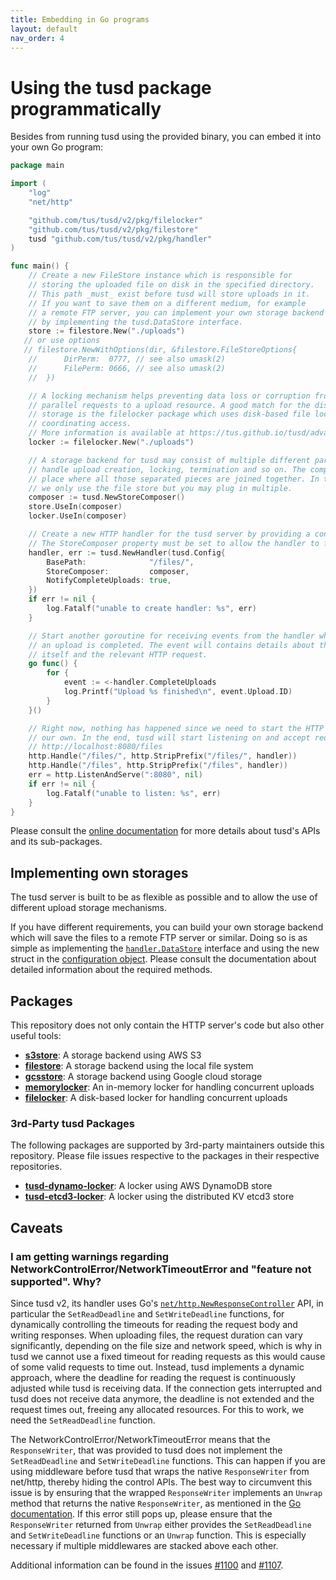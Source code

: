 ```yaml
---
title: Embedding in Go programs
layout: default
nav_order: 4
---
```


# Using the tusd package programmatically

Besides from running tusd using the provided binary, you can embed it into your own Go program:

```go
package main

import (
	"log"
	"net/http"

	"github.com/tus/tusd/v2/pkg/filelocker"
	"github.com/tus/tusd/v2/pkg/filestore"
	tusd "github.com/tus/tusd/v2/pkg/handler"
)

func main() {
	// Create a new FileStore instance which is responsible for
	// storing the uploaded file on disk in the specified directory.
	// This path _must_ exist before tusd will store uploads in it.
	// If you want to save them on a different medium, for example
	// a remote FTP server, you can implement your own storage backend
	// by implementing the tusd.DataStore interface.
	store := filestore.New("./uploads")
   // or use options
   // filestore.NewWithOptions(dir, &filestore.FileStoreOptions{
	//		DirPerm:  0777, // see also umask(2)
	//		FilePerm: 0666, // see also umask(2)
	//	})

	// A locking mechanism helps preventing data loss or corruption from
	// parallel requests to a upload resource. A good match for the disk-based
	// storage is the filelocker package which uses disk-based file lock for
	// coordinating access.
	// More information is available at https://tus.github.io/tusd/advanced-topics/locks/.
	locker := filelocker.New("./uploads")

	// A storage backend for tusd may consist of multiple different parts which
	// handle upload creation, locking, termination and so on. The composer is a
	// place where all those separated pieces are joined together. In this example
	// we only use the file store but you may plug in multiple.
	composer := tusd.NewStoreComposer()
	store.UseIn(composer)
	locker.UseIn(composer)

	// Create a new HTTP handler for the tusd server by providing a configuration.
	// The StoreComposer property must be set to allow the handler to function.
	handler, err := tusd.NewHandler(tusd.Config{
		BasePath:              "/files/",
		StoreComposer:         composer,
		NotifyCompleteUploads: true,
	})
	if err != nil {
		log.Fatalf("unable to create handler: %s", err)
	}

	// Start another goroutine for receiving events from the handler whenever
	// an upload is completed. The event will contains details about the upload
	// itself and the relevant HTTP request.
	go func() {
		for {
			event := <-handler.CompleteUploads
			log.Printf("Upload %s finished\n", event.Upload.ID)
		}
	}()

	// Right now, nothing has happened since we need to start the HTTP server on
	// our own. In the end, tusd will start listening on and accept request at
	// http://localhost:8080/files
	http.Handle("/files/", http.StripPrefix("/files/", handler))
	http.Handle("/files", http.StripPrefix("/files", handler))
	err = http.ListenAndServe(":8080", nil)
	if err != nil {
		log.Fatalf("unable to listen: %s", err)
	}
}

```

Please consult the [online documentation](https://pkg.go.dev/github.com/tus/tusd/v2/pkg) for more details about tusd's APIs and its sub-packages.

## Implementing own storages

The tusd server is built to be as flexible as possible and to allow the use of different upload storage mechanisms.

If you have different requirements, you can build your own storage backend which will save the files to a remote FTP server or similar. Doing so is as simple as implementing the [`handler.DataStore`](https://pkg.go.dev/github.com/tus/tusd/v2/pkg/handler#DataStore) interface and using the new struct in the [configuration object](https://pkg.go.dev/github.com/tus/tusd/v2/pkg/handler#Config). Please consult the documentation about detailed information about the required methods.

## Packages

This repository does not only contain the HTTP server's code but also other
useful tools:

* [**s3store**](https://pkg.go.dev/github.com/tus/tusd/v2/pkg/s3store): A storage backend using AWS S3
* [**filestore**](https://pkg.go.dev/github.com/tus/tusd/v2/pkg/filestore): A storage backend using the local file system
* [**gcsstore**](https://pkg.go.dev/github.com/tus/tusd/v2/pkg/gcsstore): A storage backend using Google cloud storage
* [**memorylocker**](https://pkg.go.dev/github.com/tus/tusd/v2/pkg/memorylocker): An in-memory locker for handling concurrent uploads
* [**filelocker**](https://pkg.go.dev/github.com/tus/tusd/v2/pkg/filelocker): A disk-based locker for handling concurrent uploads

### 3rd-Party tusd Packages

The following packages are supported by 3rd-party maintainers outside this repository. Please file issues respective to the packages in their respective repositories.

* [**tusd-dynamo-locker**](https://github.com/chen-anders/tusd-dynamo-locker): A locker using AWS DynamoDB store
* [**tusd-etcd3-locker**](https://github.com/tus/tusd-etcd3-locker): A locker using the distributed KV etcd3 store

## Caveats

### I am getting warnings regarding NetworkControlError/NetworkTimeoutError and "feature not supported". Why?

Since tusd v2, its handler uses Go's [`net/http.NewResponseController`](https://pkg.go.dev/net/http#NewResponseController) API, in particular the `SetReadDeadline` and `SetWriteDeadline` functions, for dynamically controlling the timeouts for reading the request body and writing responses. When uploading files, the request duration can vary significantly, depending on the file size and network speed, which is why in tusd we cannot use a fixed timeout for reading requests as this would cause of some valid requests to time out. Instead, tusd implements a dynamic approach, where the deadline for reading the request is continuously adjusted while tusd is receiving data. If the connection gets interrupted and tusd does not receive data anymore, the deadline is not extended and the request times out, freeing any allocated resources. For this to work, we need the `SetReadDeadline` function.

The NetworkControlError/NetworkTimeoutError means that the `ResponseWriter`, that was provided to tusd does not implement the `SetReadDeadline` and `SetWriteDeadline` functions. This can happen if you are using middleware before tusd that wraps the native `ResponseWriter` from net/http, thereby hiding the control APIs. The best way to circumvent this issue is by ensuring that the wrapped `ResponseWriter` implements an `Unwrap` method that returns the native `ResponseWriter`, as mentioned in the [Go documentation](https://pkg.go.dev/net/http#NewResponseController). If this error still pops up, please ensure that the `ResponseWriter` returned from `Unwrap` either provides the `SetReadDeadline` and `SetWriteDeadline` functions or an `Unwrap` function. This is especially necessary if multiple middlewares are stacked above each other.

Additional information can be found in the issues [#1100](https://github.com/tus/tusd/issues/1100) and [#1107](https://github.com/tus/tusd/issues/1107).
